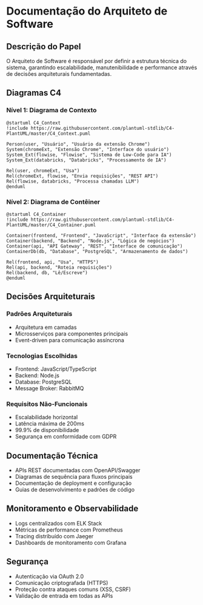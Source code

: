 # Documentação do Arquiteto de Software

## Descrição do Papel
O Arquiteto de Software é responsável por definir a estrutura técnica do sistema, garantindo escalabilidade, manutenibilidade e performance através de decisões arquiteturais fundamentadas.

## Diagramas C4

### Nível 1: Diagrama de Contexto
```plantuml
@startuml C4_Context
!include https://raw.githubusercontent.com/plantuml-stdlib/C4-PlantUML/master/C4_Context.puml

Person(user, "Usuário", "Usuário da extensão Chrome")
System(chromeExt, "Extensão Chrome", "Interface do usuário")
System_Ext(flowise, "Flowise", "Sistema de Low-Code para IA")
System_Ext(databricks, "Databricks", "Processamento de IA")

Rel(user, chromeExt, "Usa")
Rel(chromeExt, flowise, "Envia requisições", "REST API")
Rel(flowise, databricks, "Processa chamadas LLM")
@enduml
```

### Nível 2: Diagrama de Contêiner
```plantuml
@startuml C4_Container
!include https://raw.githubusercontent.com/plantuml-stdlib/C4-PlantUML/master/C4_Container.puml

Container(frontend, "Frontend", "JavaScript", "Interface da extensão")
Container(backend, "Backend", "Node.js", "Lógica de negócios")
Container(api, "API Gateway", "REST", "Interface de comunicação")
ContainerDb(db, "Database", "PostgreSQL", "Armazenamento de dados")

Rel(frontend, api, "Usa", "HTTPS")
Rel(api, backend, "Roteia requisições")
Rel(backend, db, "Lê/Escreve")
@enduml
```

## Decisões Arquiteturais

### Padrões Arquiteturais
- Arquitetura em camadas
- Microsserviços para componentes principais
- Event-driven para comunicação assíncrona

### Tecnologias Escolhidas
- Frontend: JavaScript/TypeScript
- Backend: Node.js
- Database: PostgreSQL
- Message Broker: RabbitMQ

### Requisitos Não-Funcionais
- Escalabilidade horizontal
- Latência máxima de 200ms
- 99.9% de disponibilidade
- Segurança em conformidade com GDPR

## Documentação Técnica
- APIs REST documentadas com OpenAPI/Swagger
- Diagramas de sequência para fluxos principais
- Documentação de deployment e configuração
- Guias de desenvolvimento e padrões de código

## Monitoramento e Observabilidade
- Logs centralizados com ELK Stack
- Métricas de performance com Prometheus
- Tracing distribuído com Jaeger
- Dashboards de monitoramento com Grafana

## Segurança
- Autenticação via OAuth 2.0
- Comunicação criptografada (HTTPS)
- Proteção contra ataques comuns (XSS, CSRF)
- Validação de entrada em todas as APIs 